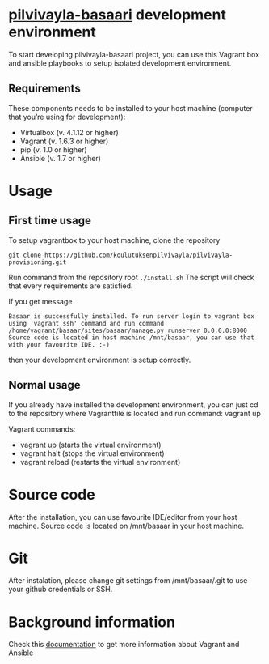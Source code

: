 # [pilvivayla-basaari](https://github.com/koulutuksenpilvivayla/pilvivayla-basaari) development environment

To start developing pilvivayla-basaari project, you can use this Vagrant box and ansible playbooks to setup isolated development environment.

## Requirements

These components needs to be installed to your host machine (computer that you’re using for development):

* Virtualbox (v. 4.1.12 or higher)
* Vagrant (v. 1.6.3 or higher)
* pip (v. 1.0 or higher)
* Ansible (v. 1.7 or higher)

# Usage

## First time usage

To setup vagrantbox to your host machine, clone the repository

`git clone https://github.com/koulutuksenpilvivayla/pilvivayla-provisioning.git`

Run command from the repository root `./install.sh`
The script will check that every requirements are satisfied.

If you get message

`Basaar is successfully installed. To run server login to
vagrant box using 'vagrant ssh' command and run command
/home/vagrant/basaar/sites/basaar/manage.py runserver 0.0.0.0:8000
Source code is located in host machine /mnt/basaar, you can use that
with your favourite IDE. :-)`

then your development environment is setup correctly.

## Normal usage

If you already have installed the development environment, you can just cd to the repository where Vagrantfile is located and run command: vagrant up

Vagrant commands:
* vagrant up (starts the virtual environment)
* vagrant halt (stops the virtual environment)
* vagrant reload (restarts the virtual environment)

# Source code

After the installation, you can use favourite IDE/editor from your host machine. Source code is located on /mnt/basaar in your host machine.

# Git

After instalation, please change git settings from /mnt/basaar/.git to use your github credentials or SSH.

# Background information

Check this [documentation](https://github.com/koulutuksenpilvivayla/pilvivayla-development/wiki/Getting-started) to get more information about Vagrant and Ansible


 

